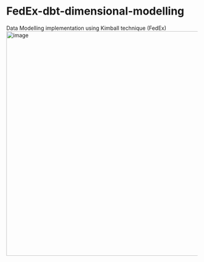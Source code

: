 # FedEx-dbt-dimensional-modelling
Data Modelling implementation using Kimball technique (FedEx)
<img width="591" alt="image" src="https://github.com/user-attachments/assets/05cff077-fa30-4c69-9490-6c793078cd9a" />

